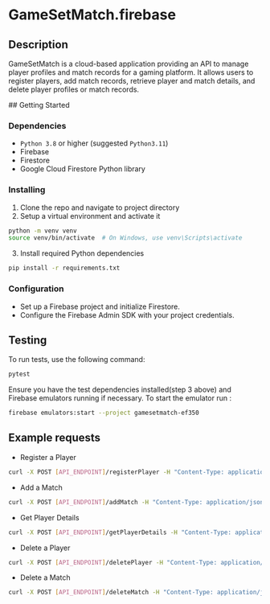 # GameSetMatch.firebase

## Description

GameSetMatch is a cloud-based application providing an API to manage player profiles and match records for a gaming platform. It allows users to register players, add match records, retrieve player and match details, and delete player profiles or match records.

## Getting Started

### Dependencies

- `Python 3.8` or higher (suggested `Python3.11`)
- Firebase
- Firestore
- Google Cloud Firestore Python library

### Installing

1. Clone the repo and navigate to project directory
2. Setup a virtual environment and activate it

```bash
python -m venv venv
source venv/bin/activate  # On Windows, use venv\Scripts\activate
```

3. Install required Python dependencies

```bash
pip install -r requirements.txt
```

### Configuration

- Set up a Firebase project and initialize Firestore.
- Configure the Firebase Admin SDK with your project credentials.

## Testing

To run tests, use the following command:

```bash
pytest
```

Ensure you have the test dependencies installed(step 3 above) and Firebase emulators running if necessary. To start the emulator run : 

```bash
firebase emulators:start --project gamesetmatch-ef350
```

## Example requests


- Register a Player

```bash
curl -X POST [API_ENDPOINT]/registerPlayer -H "Content-Type: application/json" -d '{"name": "John Doe", "email": "john@example.com", "DOB": "1990-01-01", "level": "beginner"}'
```

- Add a Match
```bash
curl -X POST [API_ENDPOINT]/addMatch -H "Content-Type: application/json" -d '{"player_a_id": "1", "player_b_id": "2", "score": "6-3, 6-4", "date": "2023-03-28", "location": "Court 1"}'
```

- Get Player Details
```bash
curl -X POST [API_ENDPOINT]/getPlayerDetails -H "Content-Type: application/json" -d '{"player_id": "1"}'
```

- Delete a Player

```bash
curl -X POST [API_ENDPOINT]/deletePlayer -H "Content-Type: application/json" -d '{"player_id": "1"}'
```

- Delete a Match
```bash
curl -X POST [API_ENDPOINT]/deleteMatch -H "Content-Type: application/json" -d '{"match_id": "1"}'
```